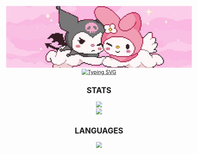<div align="center">
  <img src="img/sanrio.jpeg">
</div>

<div align="center">
    <a href="https://git.io/typing-svg"><img src="https://readme-typing-svg.demolab.com?font=Fira+Code&pause=1000&color=c87497&center=true&vCenter=true&width=435&lines=Erdianti+Wiga+Putri+Andini;Informatics+Engineering;Bandung+Institute+of+Technology" alt="Typing SVG"/></a>
</div>

<div align="center">
    <h2>STATS</h2>
    <a href = "https://github.com/wigaandini/">
        <!-- <img src="https://github-profile-trophy.vercel.app/?username=wigaandini&column=-1&theme=buefy&rank=-C,-B,-?" /> -->
        <img src="https://github-profile-trophy.vercel.app/?username=wigaandini&theme=buefy&no-bg=true&no-frame=true&row=1&column=4&title=MultiLanguage,Commits,Repo,PullRequest">
        <br>
      <img src="https://github-readme-stats.vercel.app/api?username=wigaandini&hide=issues&count_private=true&show_icons=true&theme=buefy" height=200/>
        <br>
    </a>
</div>

<div align="center">
    <h2>LANGUAGES</h2>
    <a href = "https://github.com/wigaandini/">
        <img src="https://github-readme-stats.vercel.app/api/top-langs/?username=wigaandini&layout=compact&theme=buefy&langs_count=10" width=320/>
    </a>
</div>

<!-- <div align="center">
    <h2>CONTRIBUTIONS</h2>
    <picture>
      <source media="(prefers-color-scheme: dark)" srcset="https://raw.githubusercontent.com/wigaandini/wigaandini/output/github-contribution-grid-snake-dark.svg">
      <source media="(prefers-color-scheme: light)" srcset="https://raw.githubusercontent.com/wigaandini/wigaandini/output/github-contribution-grid-snake.svg">
      <img alt="github contribution grid snake animation" src="https://raw.githubusercontent.com/wigaandini/wigaandini/output/github-contribution-grid-snake.svg">
    </picture>
</div> -->
